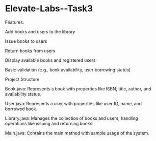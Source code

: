 # Elevate-Labs--Task3

Features:

Add books and users to the library

Issue books to users

Return books from users

Display available books and registered users



Basic validation (e.g., book availability, user borrowing status)

Project Structure

Book.java: Represents a book with properties like ISBN, title, author, and availability status.

User.java: Represents a user with properties like user ID, name, and borrowed book.

Library.java: Manages the collection of books and users, handling operations like issuing and returning books.



Main.java: Contains the main method with sample usage of the system.

